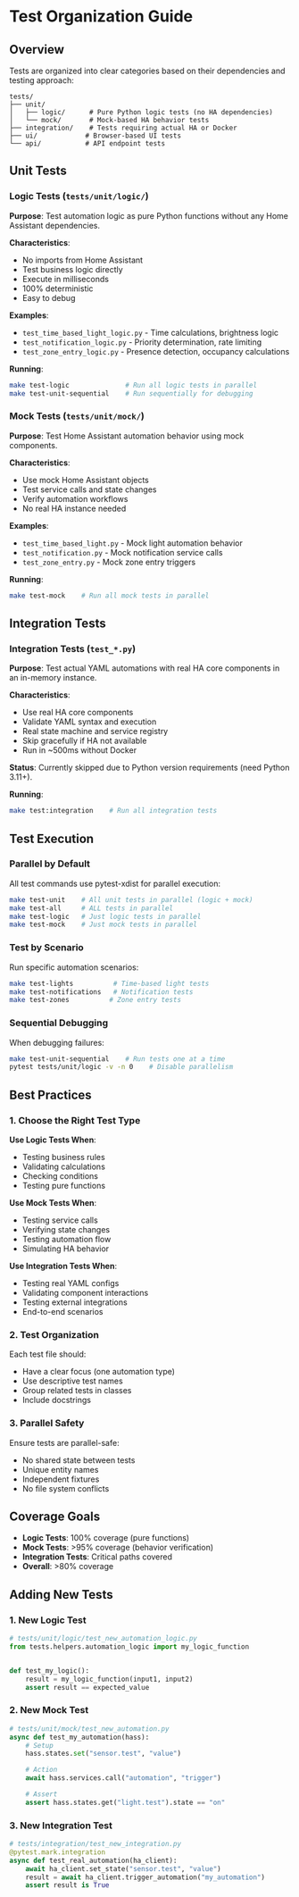 # Test Organization Guide

## Overview

Tests are organized into clear categories based on their dependencies and testing approach:

```
tests/
├── unit/
│   ├── logic/      # Pure Python logic tests (no HA dependencies)
│   └── mock/       # Mock-based HA behavior tests
├── integration/    # Tests requiring actual HA or Docker
├── ui/            # Browser-based UI tests
└── api/           # API endpoint tests
```

## Unit Tests

### Logic Tests (`tests/unit/logic/`)

**Purpose**: Test automation logic as pure Python functions without any Home Assistant dependencies.

**Characteristics**:

- No imports from Home Assistant
- Test business logic directly
- Execute in milliseconds
- 100% deterministic
- Easy to debug

**Examples**:

- `test_time_based_light_logic.py` - Time calculations, brightness logic
- `test_notification_logic.py` - Priority determination, rate limiting
- `test_zone_entry_logic.py` - Presence detection, occupancy calculations

**Running**:

```bash
make test-logic              # Run all logic tests in parallel
make test-unit-sequential    # Run sequentially for debugging
```

### Mock Tests (`tests/unit/mock/`)

**Purpose**: Test Home Assistant automation behavior using mock components.

**Characteristics**:

- Use mock Home Assistant objects
- Test service calls and state changes
- Verify automation workflows
- No real HA instance needed

**Examples**:

- `test_time_based_light.py` - Mock light automation behavior
- `test_notification.py` - Mock notification service calls
- `test_zone_entry.py` - Mock zone entry triggers

**Running**:

```bash
make test-mock    # Run all mock tests in parallel
```

## Integration Tests

### Integration Tests (`test_*.py`)

**Purpose**: Test actual YAML automations with real HA core components in an in-memory instance.

**Characteristics**:

- Use real HA core components
- Validate YAML syntax and execution
- Real state machine and service registry
- Skip gracefully if HA not available
- Run in ~500ms without Docker

**Status**: Currently skipped due to Python version requirements (need Python 3.11+).

**Running**:

```bash
make test:integration    # Run all integration tests
```

## Test Execution

### Parallel by Default

All test commands use pytest-xdist for parallel execution:

```bash
make test-unit    # All unit tests in parallel (logic + mock)
make test-all     # ALL tests in parallel
make test-logic   # Just logic tests in parallel
make test-mock    # Just mock tests in parallel
```

### Test by Scenario

Run specific automation scenarios:

```bash
make test-lights          # Time-based light tests
make test-notifications   # Notification tests
make test-zones          # Zone entry tests
```

### Sequential Debugging

When debugging failures:

```bash
make test-unit-sequential    # Run tests one at a time
pytest tests/unit/logic -v -n 0    # Disable parallelism
```

## Best Practices

### 1. Choose the Right Test Type

**Use Logic Tests When**:

- Testing business rules
- Validating calculations
- Checking conditions
- Testing pure functions

**Use Mock Tests When**:

- Testing service calls
- Verifying state changes
- Testing automation flow
- Simulating HA behavior

**Use Integration Tests When**:

- Testing real YAML configs
- Validating component interactions
- Testing external integrations
- End-to-end scenarios

### 2. Test Organization

Each test file should:

- Have a clear focus (one automation type)
- Use descriptive test names
- Group related tests in classes
- Include docstrings

### 3. Parallel Safety

Ensure tests are parallel-safe:

- No shared state between tests
- Unique entity names
- Independent fixtures
- No file system conflicts

## Coverage Goals

- **Logic Tests**: 100% coverage (pure functions)
- **Mock Tests**: >95% coverage (behavior verification)
- **Integration Tests**: Critical paths covered
- **Overall**: >80% coverage

## Adding New Tests

### 1. New Logic Test

```python
# tests/unit/logic/test_new_automation_logic.py
from tests.helpers.automation_logic import my_logic_function


def test_my_logic():
    result = my_logic_function(input1, input2)
    assert result == expected_value
```

### 2. New Mock Test

```python
# tests/unit/mock/test_new_automation.py
async def test_my_automation(hass):
    # Setup
    hass.states.set("sensor.test", "value")

    # Action
    await hass.services.call("automation", "trigger")

    # Assert
    assert hass.states.get("light.test").state == "on"
```

### 3. New Integration Test

```python
# tests/integration/test_new_integration.py
@pytest.mark.integration
async def test_real_automation(ha_client):
    await ha_client.set_state("sensor.test", "value")
    result = await ha_client.trigger_automation("my_automation")
    assert result is True
```
